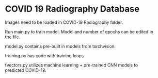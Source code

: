 # COVID 19 Radiography Database

Images need to be loaded in COVID-19 Radiography folder.
 
Run main.py to train model. Model and number of epochs can be edited in the file.

model.py contains pre-built in models from torchvision.

training.py has code with training loops

fvectors.py utilizes machine learning + pre-trained CNN models to predicted COVID-19.
